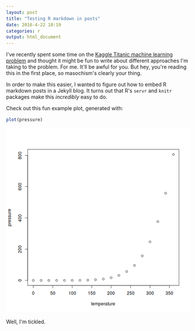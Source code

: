 ```yaml
---
layout: post
title: "Testing R markdown in posts"
date: 2016-4-22 10:19
categories: r
output: html_document
---
```




I've recently spent some time on the [Kaggle Titanic machine learning problem](https://www.kaggle.com/c/titanic/) and thought it might be fun to write about different approaches I'm taking to the problem. For me. It'll be awful for you. But hey, you're reading this in the first place, so masochism's clearly your thing.

In order to make this easier, I wanted to figure out how to embed R markdown posts in a Jekyll blog. It turns out that R's `servr` and `knitr` packages make this *incredibly* easy to do.

Check out this fun example plot, generated with:


```r
plot(pressure)
```

![plot of chunk pressure](/figure/source/2016-4-22-testing-r-markdown/pressure-1.png)

Well, I'm tickled.
